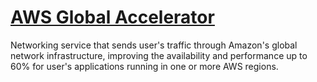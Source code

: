 # [AWS Global Accelerator](https://aws.amazon.com/global-accelerator)

Networking service that sends user's traffic through Amazon's global network infrastructure, improving the availability and performance up to 60% for user's applications running in one or more AWS regions.
